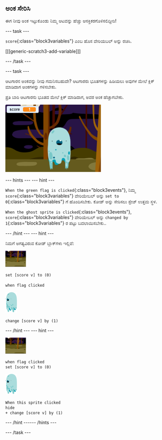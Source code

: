 ## ಅಂಕ ಸೇರಿಸಿ

ಈಗ ನೀವು ಅಂಕ ಇಟ್ಟುಕೊಂಡು ನಿಮ್ಮ ಆಟವನ್ನು ಹೆಚ್ಚು ಆಸಕ್ತಿಕರಗೊಳಿಸಲಿದ್ದೀರಿ!

--- task ---

`score`{:class="block3variables"} ಎಂಬ ಹೊಸ ವೇರಿಯಬಲ್ ಅನ್ನು ರಚಿಸಿ.

[[[generic-scratch3-add-variable]]]

--- /task ---

--- task ---

ಆಟಗಾರನ ಅಂಕವನ್ನು ನೀವು ಗಮನಿಸಬಹುದೇ? ಆಟಗಾರರು ಭೂತಗಳನ್ನು ಹಿಡಿಯಲು ಅವುಗಳ ಮೇಲೆ ಕ್ಲಿಕ್ ಮಾಡಿದಾಗ ಅಂಕಗಳನ್ನು ಗಳಿಸಬೇಕು.

ಪ್ರತಿ ಬಾರಿ ಆಟಗಾರನು ಭೂತದ ಮೇಲೆ ಕ್ಲಿಕ್ ಮಾಡಿದಾಗ, ಅವರ ಅಂಕ ಹೆಚ್ಚಾಗಬೇಕು.

![Increasing score](images/ghost-score-test.png)

--- hints ---
 --- hint ---

`When the green flag is clicked`{:class="block3events"}, ನಿಮ್ಮ `score`{:class="block3variables"} ವೇರಿಯೇಬಲ್ ಅನ್ನು `set to 0`{:class="block3variables"} ಗೆ ಹೊಂದಿಸಬೇಕು. ಕೋಡ್ ಅನ್ನು ಸೇರಿಸಲು ಸ್ಟೇಜ್ ಉತ್ತಮ ಸ್ಥಳ.

`When the ghost sprite is clicked`{:class="block3events"}, `score`{:class="block3variables"} ವೇರಿಯೇಬಲ್ ಅನ್ನು `changed by 1`{:class="block3variables"} ರ ಪಟ್ಟು ಬದಲಾಯಿಸಬೇಕು..

--- /hint --- --- hint ---

ನಿಮಗೆ ಅಗತ್ಯವಿರುವ ಕೋಡ್ ಬ್ಲಾಕ್‌ಗಳು ಇಲ್ಲಿವೆ:

![backdrop icon](images/ghost-backdrop.png)

```blocks3
set [score v] to (0)

when flag clicked
```

![ghost-sprite](images/ghost-sprite.png)

```blocks3
change [score v] by (1)
```

--- /hint --- --- hint ---

![backdrop icon](images/ghost-backdrop.png)

```blocks3
when flag clicked
set [score v] to (0)
```

![ghost-sprite](images/ghost-sprite.png)

```blocks3
When this sprite clicked
hide
+ change [score v] by (1)
```

--- /hint ------ /hints ---

--- /task ---